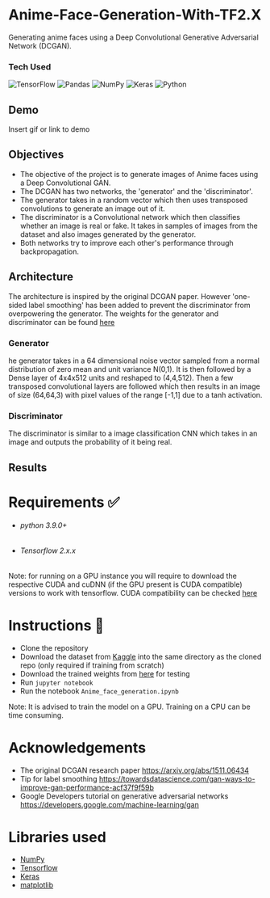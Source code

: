 # Anime-Face-Generation-With-TF2.X

Generating anime faces using a Deep Convolutional Generative Adversarial Network (DCGAN).

### Tech Used
![TensorFlow](https://img.shields.io/badge/TensorFlow-%23FF6F00.svg?style=for-the-badge&logo=TensorFlow&logoColor=white) ![Pandas](https://img.shields.io/badge/pandas-%23150458.svg?style=for-the-badge&logo=pandas&logoColor=white) ![NumPy](https://img.shields.io/badge/numpy-%23013243.svg?style=for-the-badge&logo=numpy&logoColor=white) ![Keras](https://img.shields.io/badge/Keras-%23D00000.svg?style=for-the-badge&logo=Keras&logoColor=white) ![Python](https://img.shields.io/badge/python-3670A0?style=for-the-badge&logo=python&logoColor=ffdd54)

## Demo

Insert gif or link to demo


## Objectives

- The objective of the project is to generate images of Anime faces using a Deep Convolutional GAN.
- The DCGAN has two networks, the 'generator' and the 'discriminator'.
- The generator takes in a random vector which then uses transposed convolutions to generate an image out of it.
- The discriminator is a Convolutional network which then classifies whether an image is real or fake. It takes in samples of images from the dataset and also images generated by the generator.
- Both networks try to improve each other's performance through backpropagation.

## Architecture
The architecture is inspired by the original DCGAN paper. However 'one-sided label smoothing' has been added to prevent the discriminator from overpowering the generator. The weights for the generator and discriminator can be found [here](https://arxiv.org/pdf/1511.06434v2.pdf)

### Generator
he generator takes in a 64 dimensional noise vector sampled from a normal distribution of zero mean and unit variance N(0,1). It is then followed by a Dense layer of 4x4x512 units and reshaped to (4,4,512).
Then a few transposed convolutional layers are followed which then results in an image of size (64,64,3) with pixel values of the range [-1,1] due to a tanh activation.


### Discriminator
The discriminator is similar to a image classification CNN which takes in an image and outputs the probability of it being real.
## Results


# Requirements ✅
- ###### python 3.9.0+
- ###### Tensorflow 2.x.x

Note: for running on a GPU instance you will require to download the respective CUDA and cuDNN (if the GPU present is CUDA compatible) versions to work with tensorflow.
CUDA compatibility can be checked [here](https://developer.nvidia.com/cuda-gpus)

# Instructions 📝
- Clone the repository
- Download the dataset from [Kaggle](https://www.kaggle.com/soumikrakshit/anime-faces) into the same directory as the cloned repo (only required if training from scratch)
- Download the trained weights from [here](https://drive.google.com/drive/folders/1-9nBA6tI3Gp_hSW7CiEAcmrWvbvY11YF?usp=sharing) for testing
- Run `jupyter notebook`
- Run the notebook `Anime_face_generation.ipynb`

Note: It is advised to train the model on a GPU. Training on a CPU can be time consuming.

# Acknowledgements
- The original DCGAN research paper https://arxiv.org/abs/1511.06434
- Tip for label smoothing https://towardsdatascience.com/gan-ways-to-improve-gan-performance-acf37f9f59b
- Google Developers tutorial on generative adversarial networks https://developers.google.com/machine-learning/gan

# Libraries used
- [NumPy](https://numpy.org/)
- [Tensorflow](https://www.tensorflow.org/)
- [Keras](https://keras.io/)
- [matplotlib](https://matplotlib.org/api/pyplot_api.html)